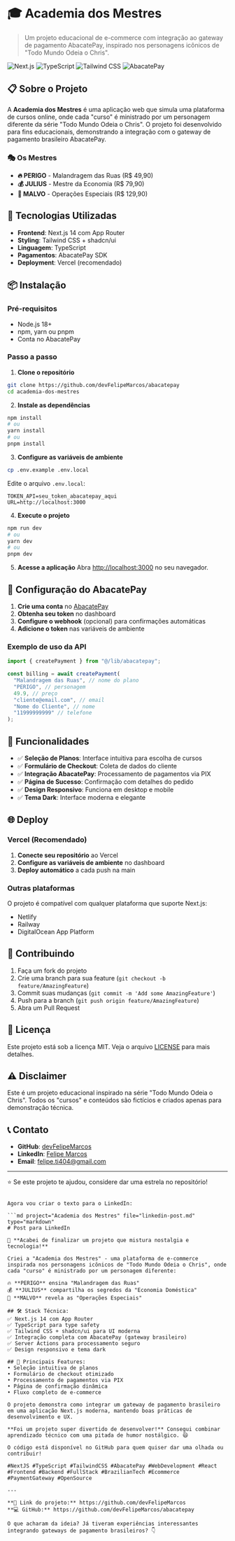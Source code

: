 # 🎓 Academia dos Mestres

> Um projeto educacional de e-commerce com integração ao gateway de pagamento AbacatePay, inspirado nos personagens icônicos de "Todo Mundo Odeia o Chris".

![Next.js](https://img.shields.io/badge/Next.js-14-black?style=for-the-badge&logo=next.js)
![TypeScript](https://img.shields.io/badge/TypeScript-007ACC?style=for-the-badge&logo=typescript&logoColor=white)
![Tailwind CSS](https://img.shields.io/badge/Tailwind_CSS-38B2AC?style=for-the-badge&logo=tailwind-css&logoColor=white)
![AbacatePay](https://img.shields.io/badge/AbacatePay-00D4AA?style=for-the-badge&logo=payment&logoColor=white)

## 📋 Sobre o Projeto

A **Academia dos Mestres** é uma aplicação web que simula uma plataforma de cursos online, onde cada "curso" é ministrado por um personagem diferente da série "Todo Mundo Odeia o Chris". O projeto foi desenvolvido para fins educacionais, demonstrando a integração com o gateway de pagamento brasileiro AbacatePay.

### 🎭 Os Mestres

- **🔥 PERIGO** - Malandragem das Ruas (R$ 49,90)
- **💰 JULIUS** - Mestre da Economia (R$ 79,90)
- **🎯 MALVO** - Operações Especiais (R$ 129,90)

## 🚀 Tecnologias Utilizadas

- **Frontend**: Next.js 14 com App Router
- **Styling**: Tailwind CSS + shadcn/ui
- **Linguagem**: TypeScript
- **Pagamentos**: AbacatePay SDK
- **Deployment**: Vercel (recomendado)

## 📦 Instalação

### Pré-requisitos

- Node.js 18+
- npm, yarn ou pnpm
- Conta no AbacatePay

### Passo a passo

1. **Clone o repositório**

```bash
git clone https://github.com/devFelipeMarcos/abacatepay
cd academia-dos-mestres
```

2. **Instale as dependências**

```bash
npm install
# ou
yarn install
# ou
pnpm install
```

3. **Configure as variáveis de ambiente**

```bash
cp .env.example .env.local
```

Edite o arquivo `.env.local`:

```env
TOKEN_API=seu_token_abacatepay_aqui
URL=http://localhost:3000
```

4. **Execute o projeto**

```bash
npm run dev
# ou
yarn dev
# ou
pnpm dev
```

5. **Acesse a aplicação**
   Abra [http://localhost:3000](http://localhost:3000) no seu navegador.

## 🔧 Configuração do AbacatePay

1. **Crie uma conta** no [AbacatePay](https://abacatepay.com)
2. **Obtenha seu token** no dashboard
3. **Configure o webhook** (opcional) para confirmações automáticas
4. **Adicione o token** nas variáveis de ambiente

### Exemplo de uso da API

```typescript
import { createPayment } from "@/lib/abacatepay";

const billing = await createPayment(
  "Malandragem das Ruas", // nome do plano
  "PERIGO", // personagem
  49.9, // preço
  "cliente@email.com", // email
  "Nome do Cliente", // nome
  "11999999999" // telefone
);
```

## 🎨 Funcionalidades

- ✅ **Seleção de Planos**: Interface intuitiva para escolha de cursos
- ✅ **Formulário de Checkout**: Coleta de dados do cliente
- ✅ **Integração AbacatePay**: Processamento de pagamentos via PIX
- ✅ **Página de Sucesso**: Confirmação com detalhes do pedido
- ✅ **Design Responsivo**: Funciona em desktop e mobile
- ✅ **Tema Dark**: Interface moderna e elegante

## 🌐 Deploy

### Vercel (Recomendado)

1. **Conecte seu repositório** ao Vercel
2. **Configure as variáveis de ambiente** no dashboard
3. **Deploy automático** a cada push na main

### Outras plataformas

O projeto é compatível com qualquer plataforma que suporte Next.js:

- Netlify
- Railway
- DigitalOcean App Platform

## 🤝 Contribuindo

1. Faça um fork do projeto
2. Crie uma branch para sua feature (`git checkout -b feature/AmazingFeature`)
3. Commit suas mudanças (`git commit -m 'Add some AmazingFeature'`)
4. Push para a branch (`git push origin feature/AmazingFeature`)
5. Abra um Pull Request

## 📝 Licença

Este projeto está sob a licença MIT. Veja o arquivo [LICENSE](LICENSE) para mais detalhes.

## ⚠️ Disclaimer

Este é um projeto educacional inspirado na série "Todo Mundo Odeia o Chris". Todos os "cursos" e conteúdos são fictícios e criados apenas para demonstração técnica.

## 📞 Contato

- **GitHub**: [devFelipeMarcos](https://github.com/devFelipeMarcos)
- **LinkedIn**: [Felipe Marcos](https://www.linkedin.com/in/felipemarcosbits/)
- **Email**: felipe.ti404@gmail.com

---

⭐ Se este projeto te ajudou, considere dar uma estrela no repositório!

````

Agora vou criar o texto para o LinkedIn:

```md project="Academia dos Mestres" file="linkedin-post.md" type="markdown"
# Post para LinkedIn

🚀 **Acabei de finalizar um projeto que mistura nostalgia e tecnologia!**

Criei a "Academia dos Mestres" - uma plataforma de e-commerce inspirada nos personagens icônicos de "Todo Mundo Odeia o Chris", onde cada "curso" é ministrado por um personagem diferente:

🔥 **PERIGO** ensina "Malandragem das Ruas"
💰 **JULIUS** compartilha os segredos da "Economia Doméstica"
🎯 **MALVO** revela as "Operações Especiais"

## 🛠️ Stack Técnica:
✅ Next.js 14 com App Router
✅ TypeScript para type safety
✅ Tailwind CSS + shadcn/ui para UI moderna
✅ Integração completa com AbacatePay (gateway brasileiro)
✅ Server Actions para processamento seguro
✅ Design responsivo e tema dark

## 🎯 Principais Features:
• Seleção intuitiva de planos
• Formulário de checkout otimizado
• Processamento de pagamentos via PIX
• Página de confirmação dinâmica
• Fluxo completo de e-commerce

O projeto demonstra como integrar um gateway de pagamento brasileiro em uma aplicação Next.js moderna, mantendo boas práticas de desenvolvimento e UX.

**Foi um projeto super divertido de desenvolver!** Consegui combinar aprendizado técnico com uma pitada de humor nostálgico. 😄

O código está disponível no GitHub para quem quiser dar uma olhada ou contribuir!

#NextJS #TypeScript #TailwindCSS #AbacatePay #WebDevelopment #React #Frontend #Backend #FullStack #BrazilianTech #Ecommerce #PaymentGateway #OpenSource

---

**🔗 Link do projeto:** https://github.com/devFelipeMarcos
**💻 GitHub:** https://github.com/devFelipeMarcos/abacatepay

O que acharam da ideia? Já tiveram experiências interessantes integrando gateways de pagamento brasileiros? 👇
````
